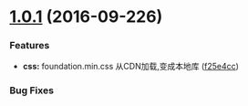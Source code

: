 <a name="1.0.1"></a>
# [1.0.1](https://github.com/thzhishu/angular2-webpack-starter) (2016-09-226)

### Features

* **css:** foundation.min.css 从CDN加载,变成本地库 ([f25e4cc](https://github.com/thzhishu/angular2-webpack-starter/commit/f25e4cc))


### Bug Fixes
